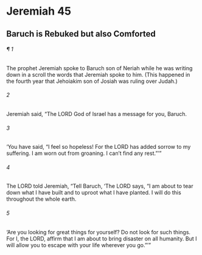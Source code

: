 # Jeremiah 45
## Baruch is Rebuked but also Comforted
###### ¶ 1
The prophet Jeremiah spoke to Baruch son of Neriah while he was writing down in a scroll the words that Jeremiah spoke to him. (This happened in the fourth year that Jehoiakim son of Josiah was ruling over Judah.)
###### 2
Jeremiah said, “The LORD God of Israel has a message for you, Baruch.
###### 3
‘You have said, “I feel so hopeless! For the LORD has added sorrow to my suffering. I am worn out from groaning. I can’t find any rest.”’”
###### 4
The LORD told Jeremiah, “Tell Baruch, ‘The LORD says, “I am about to tear down what I have built and to uproot what I have planted. I will do this throughout the whole earth.
###### 5
‘Are you looking for great things for yourself? Do not look for such things. For I, the LORD, affirm that I am about to bring disaster on all humanity. But I will allow you to escape with your life wherever you go.”’”
